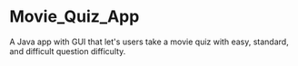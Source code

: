 # Movie_Quiz_App
A Java app with GUI that let's users take a movie quiz with easy, standard, and difficult question difficulty.
